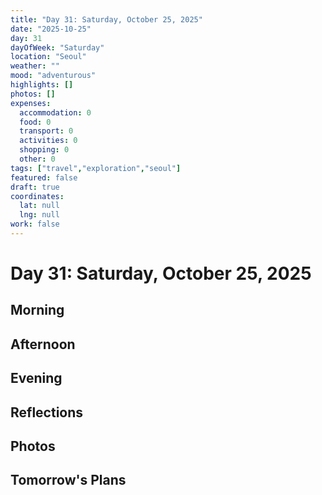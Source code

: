 ```yaml
---
title: "Day 31: Saturday, October 25, 2025"
date: "2025-10-25"
day: 31
dayOfWeek: "Saturday"
location: "Seoul"
weather: ""
mood: "adventurous"
highlights: []
photos: []
expenses:
  accommodation: 0
  food: 0
  transport: 0
  activities: 0
  shopping: 0
  other: 0
tags: ["travel","exploration","seoul"]
featured: false
draft: true
coordinates:
  lat: null
  lng: null
work: false
---
```

# Day 31: Saturday, October 25, 2025

## Morning

## Afternoon

## Evening

## Reflections

## Photos

## Tomorrow's Plans
